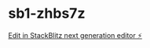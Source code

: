 # sb1-zhbs7z

[Edit in StackBlitz next generation editor ⚡️](https://stackblitz.com/~/github.com/RakunageCoza/sb1-zhbs7z)